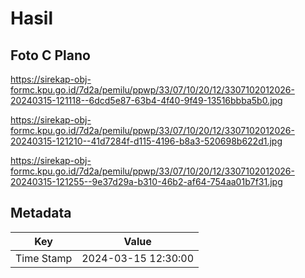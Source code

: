 # Hasil

## Foto C Plano

https://sirekap-obj-formc.kpu.go.id/7d2a/pemilu/ppwp/33/07/10/20/12/3307102012026-20240315-121118--6dcd5e87-63b4-4f40-9f49-13516bbba5b0.jpg

https://sirekap-obj-formc.kpu.go.id/7d2a/pemilu/ppwp/33/07/10/20/12/3307102012026-20240315-121210--41d7284f-d115-4196-b8a3-520698b622d1.jpg

https://sirekap-obj-formc.kpu.go.id/7d2a/pemilu/ppwp/33/07/10/20/12/3307102012026-20240315-121255--9e37d29a-b310-46b2-af64-754aa01b7f31.jpg


## Metadata

| Key        | Value               |
| ---------- | ------------------- |
| Time Stamp | 2024-03-15 12:30:00 |




